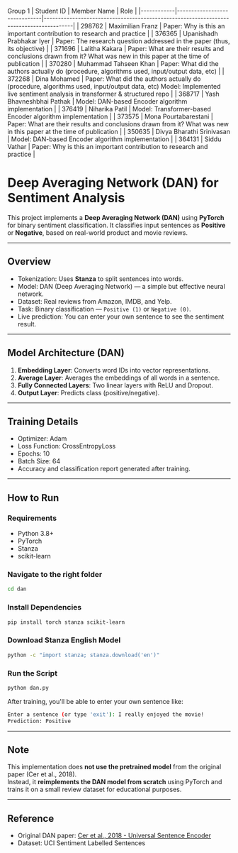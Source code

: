 Group 1
| Student ID | Member Name                  | Role                                                                                   |
|------------|------------------------------|----------------------------------------------------------------------------------------|
| 298762     | Maximilian Franz             | Paper: Why is this an important contribution to research and practice                 |
| 376365     | Upanishadh Prabhakar Iyer    | Paper: The research question addressed in the paper (thus, its objective)             |
| 371696     | Lalitha Kakara               | Paper: What are their results and conclusions drawn from it? What was new in this paper at the time of publication |
| 370280     | Muhammad Tahseen Khan        | Paper: What did the authors actually do (procedure, algorithms used, input/output data, etc) |
| 372268     | Dina Mohamed                 | Paper: What did the authors actually do (procedure, algorithms used, input/output data, etc) Model: Implemented live sentiment analysis in transformer & structured repo |
| 368717     | Yash Bhavneshbhai Pathak     | Model: DAN-based Encoder algorithm implementation                                     |
| 376419     | Niharika Patil               | Model: Transformer-based Encoder algorithm implementation                             |
| 373575     | Mona Pourtabarestani         | Paper: What are their results and conclusions drawn from it? What was new in this paper at the time of publication |
| 350635     | Divya Bharathi Srinivasan    | Model: DAN-based Encoder algorithm implementation                                     |
| 364131     | Siddu Vathar                 | Paper: Why is this an important contribution to research and practice                 |

# Deep Averaging Network (DAN) for Sentiment Analysis

This project implements a **Deep Averaging Network (DAN)** using **PyTorch** for binary sentiment classification. It classifies input sentences as **Positive** or **Negative**, based on real-world product and movie reviews.

---

## Overview

- Tokenization: Uses **Stanza** to split sentences into words.
- Model: DAN (Deep Averaging Network) — a simple but effective neural network.
- Dataset: Real reviews from Amazon, IMDB, and Yelp.
- Task: Binary classification — `Positive (1)` or `Negative (0)`.
- Live prediction: You can enter your own sentence to see the sentiment result.

---

## Model Architecture (DAN)

1. **Embedding Layer**: Converts word IDs into vector representations.
2. **Average Layer**: Averages the embeddings of all words in a sentence.
3. **Fully Connected Layers**: Two linear layers with ReLU and Dropout.
4. **Output Layer**: Predicts class (positive/negative).

---

## Training Details

- Optimizer: Adam
- Loss Function: CrossEntropyLoss
- Epochs: 10
- Batch Size: 64
- Accuracy and classification report generated after training.

---

## How to Run

### Requirements

- Python 3.8+
- PyTorch
- Stanza
- scikit-learn

### Navigate to the right folder

```bash
cd dan
```

### Install Dependencies

```bash
pip install torch stanza scikit-learn
```

### Download Stanza English Model

```bash
python -c "import stanza; stanza.download('en')"
```

### Run the Script

```bash
python dan.py
```

After training, you'll be able to enter your own sentence like:

```bash
Enter a sentence (or type 'exit'): I really enjoyed the movie!
Prediction: Positive
```

---

## Note

This implementation does **not use the pretrained model** from the original paper (Cer et al., 2018).  
Instead, it **reimplements the DAN model from scratch** using PyTorch and trains it on a small review dataset for educational purposes.


---

## Reference

- Original DAN paper: [Cer et al., 2018 - Universal Sentence Encoder](https://arxiv.org/abs/1803.11175)
- Dataset: UCI Sentiment Labelled Sentences
